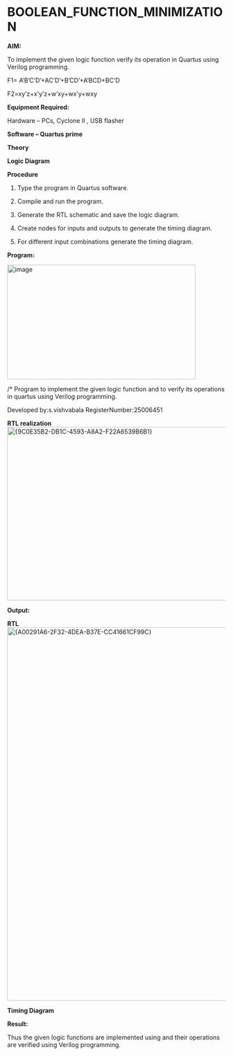 # BOOLEAN_FUNCTION_MINIMIZATION

**AIM:**

To implement the given logic function verify its operation in Quartus using Verilog programming.

F1= A’B’C’D’+AC’D’+B’CD’+A’BCD+BC’D 

F2=xy’z+x’y’z+w’xy+wx’y+wxy

**Equipment Required:**

Hardware – PCs, Cyclone II , USB flasher

**Software – Quartus prime**

**Theory**

**Logic Diagram**

**Procedure**

1.	Type the program in Quartus software.

2.	Compile and run the program.

3.	Generate the RTL schematic and save the logic diagram.

4.	Create nodes for inputs and outputs to generate the timing diagram.

5.	For different input combinations generate the timing diagram.


**Program:**

<img width="434" height="264" alt="image" src="https://github.com/user-attachments/assets/94d15a67-5bfc-4e54-b69b-1c87ba294c74" />


/* Program to implement the given logic function and to verify its operations in quartus using Verilog programming. 

Developed by:s.vishvabala
RegisterNumber:25006451


**RTL realization**
<img width="702" height="400" alt="{9C0E35B2-DB1C-4593-A8A2-F22A6539B6B1}" src="https://github.com/user-attachments/assets/37e57fbe-8795-4c7f-8346-a990f654d30f" />


**Output:**

**RTL**
<img width="1276" height="861" alt="{A00291A6-2F32-4DEA-B37E-CC41661CF99C}" src="https://github.com/user-attachments/assets/4a3c84f2-ec3e-418a-a734-f77e448ad594" />


**Timing Diagram**

**Result:**

Thus the given logic functions are implemented using and their operations are verified using Verilog programming.


